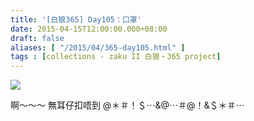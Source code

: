 ```yaml
---
title: '[白狼365] Day105：口罩'
date: 2015-04-15T12:00:00.000+08:00
draft: false
aliases: [ "/2015/04/365-day105.html" ]
tags : [collections - zaku II 白狼・365 project]
---
```


[![](https://farm8.staticflickr.com/7700/16414718324_dfff8d613e_z.jpg)](https://farm8.staticflickr.com/7700/16414718324_dfff8d613e_z.jpg)

啊～～～ 無耳仔扣唔到 @＊＃！＄⋯&@⋯＃@！&＄＊＃⋯
